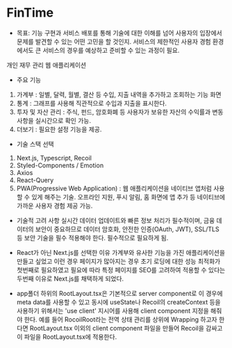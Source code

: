 # FinTime

- 목표: 기능 구현과 서비스 배포를 통해 기술에 대한 이해를 넘어 사용자의 입장에서 문제를 발견할 수 있는 어떤 고민을 할 것인지.
  서비스의 제한적인 사용자 경험 환경에서도 큰 서비스의 경우를 예상하고 준비할 수 있는 과정이 필요.

개인 재무 관리 웹 애플리케이션

- 주요 기능

1. 가계부 :
   일별, 달력, 월별, 결산 등 수입, 지출 내역을 추가하고 조회하는 기능 화면
2. 통계 :
   그래프를 사용해 직관적으로 수입과 지출을 표시한다.
3. 투자 및 자산 관리 :
   주식, 펀드, 암호화폐 등 사용자가 보유한 자산의 수익률과 변동 사항을 실시간으로 확인 가능.
4. 더보기 :
   필요한 설정 기능을 제공.

- 기술 스택 선택

1. Next.js, Typescript, Recoil
2. Styled-Components / Emotion
3. Axios
4. React-Query
5. PWA(Progressive Web Application) : 웹 애플리케이션을 네이티브 앱처럼 사용할 수 있게
   해주는 기술. 오프라인 지원, 푸시 알림, 홈 화면에 앱 추가 등 네이티브에 가까운 사용자 경험 제공 가능.

- 기술적 고려 사항
  실시간 데이터 업데이트와 빠른 정보 처리가 필수적이며, 금융 데이터의 보안이 중요하므로 데이터 암호화, 안전한 인증(OAuth, JWT), SSL/TLS 등 보안 기술을 필수 적용해야 한다.
  필수적으로 필요하게 됨.

- React가 아닌 Next.js를 선택한 이유
  가계부와 유사한 기능을 가진 애플리케이션을 만들고 싶었고 이런 경우 페이지가 많아지는 경우 초기 로딩에 대한 성능 최적화가 첫번째로 필요하였고 필요에 따라 특정 페이지를 SEO를 고려하여
  적용할 수 있다는 두번째 이유로 Next.js를 채택하게 되었다.

- app폴더 하위의 RootLayout.tsx은 기본적으로 server component로 이 경우에 meta data를 사용할 수 있고 동시에 useState나 Recoil의 createContext 등을 사용하기 위해서는 'use client' 지시어를 사용해 client component 지정을 해줘야 한다. 예를 들어 RocoilRoot라는 전역 상태 관리를 상위에 Wrapping 하고자 한다면 RootLayout.tsx 이외의 client component 파일을 만들어 Recoil을 감싸고 이 파일을 RootLayout.tsx에 적용한다.
